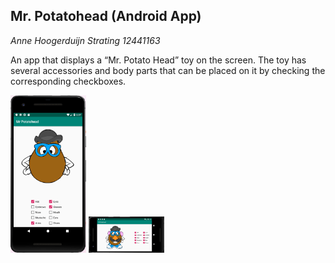 ## Mr. Potatohead (Android App)


*Anne Hoogerduijn Strating*
*12441163*

An app that displays a “Mr. Potato Head” toy on the screen. The toy has several accessories and body parts that 
can be placed on it by checking the corresponding checkboxes.


<img src="https://github.com/AnneHS/Mr.-Potatohead/blob/master/app/doc/portret.PNG" height="15%" width="24%"/> <img 
src="https://github.com/AnneHS/Mr.-Potatohead/blob/master/app/doc/landscape.PNG" height="15%" width="24%"/> 
